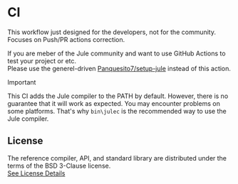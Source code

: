 # CI

This workflow just designed for the developers, not for the community.\
Focuses on Push/PR actions correction.

If you are meber of the Jule community and want to use GitHub Actions to test your project or etc.\
Please use the generel-driven [Panquesito7/setup-jule](https://github.com/Panquesito7/setup-jule) instead of this action.

> [!IMPORTANT]
> This CI adds the Jule compiler to the PATH by default.
> However, there is no guarantee that it will work as expected.
> You may encounter problems on some platforms.
> That's why `bin\julec` is the recommended way to use the Jule compiler.

## License

The reference compiler, API, and standard library are distributed under the terms of the BSD 3-Clause license.\
[See License Details](./LICENSE)
